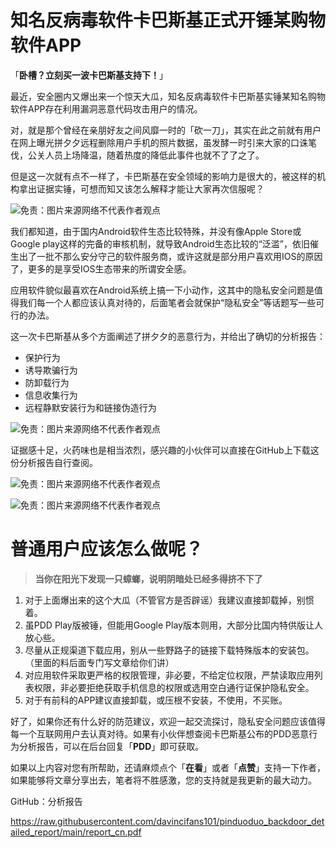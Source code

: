 # 知名反病毒软件卡巴斯基正式开锤某购物软件APP

「**卧槽？立刻买一波卡巴斯基支持下！**」

最近，安全圈内又爆出来一个惊天大瓜，知名反病毒软件卡巴斯基实锤某知名购物软件APP存在利用漏洞恶意代码攻击用户的情况。

对，就是那个曾经在亲朋好友之间风靡一时的「砍一刀」，其实在此之前就有用户在网上曝光拼夕夕远程删除用户手机的照片数据，虽发酵一时引来大家的口诛笔伐，公关人员上场降温，随着热度的降低此事件也就不了了之了。

但是这一次就有点不一样了，卡巴斯基在安全领域的影响力是很大的，被这样的机构拿出证据实锤，可想而知又该怎么解释才能让大家再次信服呢？

![免责：图片来源网络不代表作者观点](https://hediancha-1312143060.cos.ap-shanghai.myqcloud.com/202304012150078.png)

我们都知道，由于国内Android软件生态比较特殊，并没有像Apple Store或Google play这样的完备的审核机制，就导致Android生态比较的“泛滥”，依旧催生出了一批不那么安分守己的软件服务商，或许这就是部分用户喜欢用IOS的原因了，更多的是享受IOS生态带来的所谓安全感。

应用软件貌似最喜欢在Android系统上搞一下小动作，这其中的隐私安全问题是值得我们每一个人都应该认真对待的，后面笔者会就保护“隐私安全”等话题写一些可行的办法。

这一次卡巴斯基从多个方面阐述了拼夕夕的恶意行为，并给出了确切的分析报告：

- 保护行为
- 诱导欺骗行为
- 防卸载行为
- 信息收集行为
- 远程静默安装行为和链接伪造行为

![免责：图片来源网络不代表作者观点](https://hediancha-1312143060.cos.ap-shanghai.myqcloud.com/202304012149639.png)

证据感十足，火药味也是相当浓烈，感兴趣的小伙伴可以直接在GitHub上下载这份分析报告自行查阅。

![免责：图片来源网络不代表作者观点](https://hediancha-1312143060.cos.ap-shanghai.myqcloud.com/202304012148354.png)



![免责：图片来源网络不代表作者观点](https://hediancha-1312143060.cos.ap-shanghai.myqcloud.com/202304012148873.png)

# 普通用户应该怎么做呢？

> **当你在阳光下发现一只蟑螂，说明阴暗处已经多得挤不下了**

1. 对于上面爆出来的这个大瓜（不管官方是否辟谣）我建议直接卸载掉，别惯着。
2. 虽PDD Play版被锤，但能用Google Play版本则用，大部分比国内特供版让人放心些。
3. 尽量从正规渠道下载应用，别从一些野路子的链接下载特殊版本的安装包。（里面的料后面专门写文章给你们讲）
4. 对应用软件采取更严格的权限管理，非必要，不给定位权限，严禁读取应用列表权限，非必要拒绝获取手机信息的权限或选用空白通行证保护隐私安全。
5. 对于有前科的APP建议直接卸载，或压根不安装，不使用，不买账。

好了，如果你还有什么好的防范建议，欢迎一起交流探讨，隐私安全问题应该值得每一个互联网用户去认真对待。如果有小伙伴想查阅卡巴斯基公布的PDD恶意行为分析报告，可以在后台回复「**PDD**」即可获取。



如果以上内容对您有所帮助，还请麻烦点个「**在看**」或者「**点赞**」支持一下作者，如果能够将文章分享出去，笔者将不胜感激，您的支持就是我更新的最大动力。







GitHub：分析报告

https://raw.githubusercontent.com/davincifans101/pinduoduo_backdoor_detailed_report/main/report_cn.pdf
